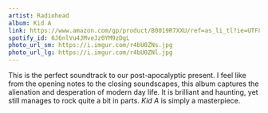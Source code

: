 ```yaml
---
artist: Radiohead
album: Kid A
link: https://www.amazon.com/gp/product/B0019R7XXU/ref=as_li_tl?ie=UTF8&camp=1789&creative=390957&creativeASIN=B0019R7XXU&linkCode=as2&tag=besalbintheun-20&linkId=3HE6GGCZ25FTF7XT
spotify_id: 6J6nlVu4JMveJz0YM9zDgL
photo_url_sm: https://i.imgur.com/r4bU0ZNs.jpg
photo_url_lg: https://i.imgur.com/r4bU0ZNl.jpg
---
```

This is the perfect soundtrack to our post-apocalyptic present. I feel like from the opening notes to the closing soundscapes, this album captures the alienation and desperation of modern day life. It is brilliant and haunting, yet still manages to rock quite a bit in parts. _Kid A_ is simply a masterpiece.